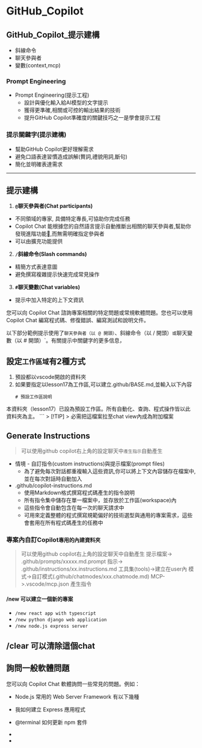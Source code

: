 # GitHub_Copilot


## GitHub_Copilot_提示建構

- 斜線命令
- 聊天參與者
- 變數(context,mcp)

### Prompt Engineering
- Prompt Engineering(提示工程)
	- 設計與優化輸入給AI模型的文字提示
	- 獲得更準確,相關或可控的輸出結果的技術
	- 提升GitHub Copilot準確度的關鍵技巧之一是學會提示工程

### 提示關鍵字(提示建構)
- 幫助GitHub Copilot更好理解需求
- 避免口語表達習慣造成誤解(贅詞,禮貌用詞,斷句)
- 簡化並明確表達需求

---

## 提示建構

1. **`@`聊天參與者(Chat participants)**

- 不同領域的專家, 具備特定專長,可協助你完成任務
- Copilot Chat 能根據您的自然語言提示自動推斷出相關的聊天參與者,幫助你發現進階功能,而無需明確指定參與者
- 可以由擴充功能提供

2. **`/`斜線命令(Slash commands)**

- 精簡方式表達意圖
- 避免撰寫複雜提示快速完成常見操作

3. **`#`聊天變數(Chat variables)**

- 提示中加入特定的上下文資訊



您可以向 Copilot Chat 諮詢專案相關的特定問題或常規軟體問題。您也可以使用 Copilot Chat 編寫程式碼、修復錯誤、編寫測試和說明文件。

以下部分範例提示使用了`聊天參與者（以 @ 開頭）`、斜線命令（以 / 開頭）`或`聊天變數（以 # 開頭）`。有關提示中關鍵字的更多信息，

## 設定`工作區域`有2種方式
1. 預設都以vscode開啟的資料夾
2. 如果要指定以lesson17為工作區,可以建立.github/BASE.md,並輸入以下內容
	 ```
	 # 預設工作區說明

本資料夾（lesson17）已設為預設工作區。所有自動化、查詢、程式操作皆以此資料夾為主。
	 ```
	 > [!TIP]
	 > 必需把這檔案拉至chat view內成為附加檔案

## Generate Instructions
> 可以使用github copilot右上角的設定聊天中`產生指示`自動產生

- 情境 - 自訂指令(custom instructions)與提示檔案(prompt files)
	- 為了避免每次對話都重複輸入這些資訊,你可以將上下文內容儲存在檔案中,並在每次對話時自動加入
- .github/copilot-instructions.md
	- 使用Markdown格式撰寫程式碼產生的指令說明
	- 所有指令集中儲存在單一檔案中，並存放於工作區(workspace)內
	- 這些指令會自動包含在每一次的聊天請求中
	- 可用來定義整體的程式撰寫規範偏好的技術選型與通用的專案需求，這些會套用在所有程式碼產生的任務中

### 專案內自訂Copilot`專用的內建資料夾`
> 可以使用github copilot右上角的設定聊天中自動產生
> 提示檔案-> .github/prompts/xxxxx.md.prompt
> 指示-> .github/instructions/xx.instructions.md
> 工具集(tools)->建立在user內
> 模式->自訂模式(.github/chatmodes/xxx.chatmode.md)
> MCP->.vscode/mcp.json
> 產生指令


#### /new 可以建立一個新的專案

- `/new react app with typescript`
- `/new python django web application`
- `/new node.js express server`

## /clear 可以清除這個chat

## 詢問一般軟體問題

您可以向 Copilot Chat 軟體詢問一些常見的問題。例如：

- Node.js 常用的 Web Server Framework 有以下幾種
- 我如何建立 Express 應用程式
- @terminal 如何更新 npm 套件


- 
- 